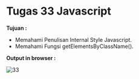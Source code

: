 # Tugas 33 Javascript

<b>Tujuan : </b>
<ul>
  <li>Memahami Penulisan Internal Style Javascript.</li>
  <li>Memahami Fungsi getElementsByClassName().</li>
</ul>

<b>Output in browser : </b>

![33](https://user-images.githubusercontent.com/92837751/184478415-4efbbf97-ccf2-4b0b-a57f-48c3e1afcbe7.jpg)
